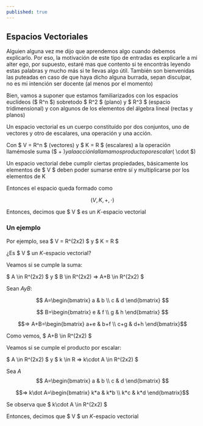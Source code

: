 ```yaml
---
published: true
---
```

## Espacios Vectoriales

Alguien alguna vez me dijo que aprendemos algo cuando debemos explicarlo. Por eso, la motivación de este tipo de entradas es explicarle a mi alter ego, por supuesto, estaré mas que contento si te encontrás leyendo estas palabras y mucho más si te llevas algo útil. También son bienvenidas las puteadas en caso de que haya dicho alguna burrada, sepan disculpar, no es mi intención ser docente (al menos por el momento)

Bien, vamos a suponer que estamos familiarizados con los espacios euclídeos ($ R^n $) sobretodo $ R^2 $ (plano) y $ R^3 $ (espacio tridimensional) y con algunos de los elementos del álgebra lineal (rectas y planos)

Un espacio vectorial es un cuerpo constituído por dos conjuntos, uno de vectores y otro de escalares, una operación y una acción.

Con $ V = R^n $ (vectores) y $ K = R $ (escalares) a la operación llamémosle suma ($ + $)
y a la acción la llamamos producto por escalar ($ \cdot $)

Un espacio vectorial debe cumplir ciertas propiedades, básicamente los elementos de $ V $ deben poder sumarse entre sí y multiplicarse por los elementos de K

Entonces el espacio queda formado como

$$ (V, K, +, \cdot) \label{eq:spc}$$

Entonces, decimos que $ V $ es un $K$-espacio vectorial

### Un ejemplo

Por ejemplo, sea $ V = R^(2x2) $ y $ K = R $

¿Es $ V $ un $K$-espacio vectorial?

Veamos si se cumple la suma:

$ A \in R^(2x2) $ y $ B \in R^(2x2) => A+B \in R^(2x2) $

Sean $A y B$:

$$ A=\begin{bmatrix}
    a & b \\
	c & d
\end{bmatrix} $$

$$ B=\begin{bmatrix}
    e & f \\
	g & h
\end{bmatrix} $$

$$=> A+B=\begin{bmatrix}
              a+e & b+f \\
              c+g & d+h
\end{bmatrix}$$

Como vemos, $ A+B \in R^(2x2) $

Veamos si se cumple el producto por escalar:

$ A \in R^(2x2) $ y $ k \in R => k\cdot A \in R^(2x2) $

Sea $A$
$$ A=\begin{bmatrix}
    a & b \\
	c & d
\end{bmatrix} $$

$$=> k\dot A=\begin{bmatrix}
              k*a & k*b \\
              k*c & k*d
\end{bmatrix}$$

Se observa que $ k\cdot A \in R^(2x2) $

Entonces, decimos que $ V $ un $K$-espacio vectorial








